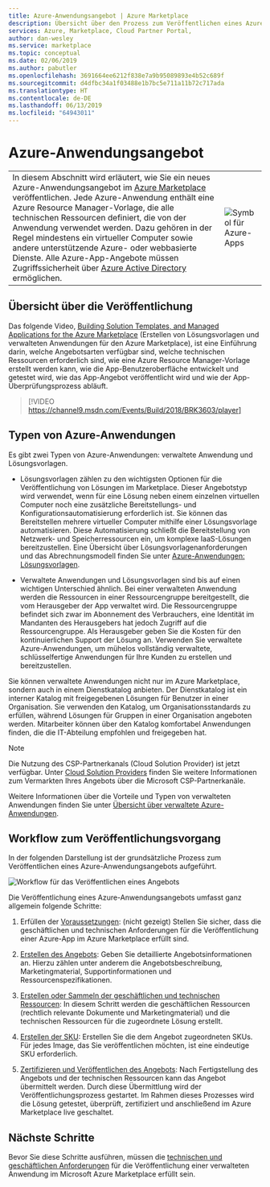 ```yaml
---
title: Azure-Anwendungsangebot | Azure Marketplace
description: Übersicht über den Prozess zum Veröffentlichen eines Azure-Anwendungsangebots im Azure Marketplace.
services: Azure, Marketplace, Cloud Partner Portal,
author: dan-wesley
ms.service: marketplace
ms.topic: conceptual
ms.date: 02/06/2019
ms.author: pabutler
ms.openlocfilehash: 3691664ee6212f838e7a9b95089893e4b52c689f
ms.sourcegitcommit: d4dfbc34a1f03488e1b7bc5e711a11b72c717ada
ms.translationtype: HT
ms.contentlocale: de-DE
ms.lasthandoff: 06/13/2019
ms.locfileid: "64943011"
---
```

# <a name="azure-application-offer"></a>Azure-Anwendungsangebot

|    |    |
|-----------------------------------------------------------------|------------------------------------------|
| <div class="body"> In diesem Abschnitt wird erläutert, wie Sie ein neues Azure-Anwendungsangebot im [Azure Marketplace](https://azuremarketplace.microsoft.com) veröffentlichen.  Jede Azure-Anwendung enthält eine Azure Resource Manager-Vorlage, die alle technischen Ressourcen definiert, die von der Anwendung verwendet werden. Dazu gehören in der Regel mindestens ein virtueller Computer sowie andere unterstützende Azure- oder webbasierte Dienste. Alle Azure-App-Angebote müssen Zugriffssicherheit über [Azure Active Directory](https://docs.microsoft.com/azure/active-directory/) ermöglichen.  </div> | ![Symbol für Azure-Apps](./media/azureapp-icon1.png)  |

## <a name="publishing-overview"></a>Übersicht über die Veröffentlichung

Das folgende Video, [Building Solution Templates, and Managed Applications for the Azure Marketplace](https://channel9.msdn.com/Events/Build/2018/BRK3603) (Erstellen von Lösungsvorlagen und verwalteten Anwendungen für den Azure Marketplace), ist eine Einführung darin, welche Angebotsarten verfügbar sind, welche technischen Ressourcen erforderlich sind, wie eine Azure Resource Manager-Vorlage erstellt werden kann, wie die App-Benutzeroberfläche entwickelt und getestet wird, wie das App-Angebot veröffentlicht wird und wie der App-Überprüfungsprozess abläuft.

>[!VIDEO https://channel9.msdn.com/Events/Build/2018/BRK3603/player]


## <a name="types-of-azure-applications"></a>Typen von Azure-Anwendungen

Es gibt zwei Typen von Azure-Anwendungen: verwaltete Anwendung und Lösungsvorlagen. 

- Lösungsvorlagen zählen zu den wichtigsten Optionen für die Veröffentlichung von Lösungen im Marketplace. Dieser Angebotstyp wird verwendet, wenn für eine Lösung neben einem einzelnen virtuellen Computer noch eine zusätzliche Bereitstellungs- und Konfigurationsautomatisierung erforderlich ist. Sie können das Bereitstellen mehrere virtueller Computer mithilfe einer Lösungsvorlage automatisieren. Diese Automatisierung schließt die Bereitstellung von Netzwerk- und Speicherressourcen ein, um komplexe IaaS-Lösungen bereitzustellen. Eine Übersicht über Lösungsvorlagenanforderungen und das Abrechnungsmodell finden Sie unter [Azure-Anwendungen: Lösungsvorlagen](https://docs.microsoft.com/azure/marketplace/marketplace-solution-templates).

- Verwaltete Anwendungen und Lösungsvorlagen sind bis auf einen wichtigen Unterschied ähnlich. Bei einer verwalteten Anwendung werden die Ressourcen in einer Ressourcengruppe bereitgestellt, die vom Herausgeber der App verwaltet wird. Die Ressourcengruppe befindet sich zwar im Abonnement des Verbrauchers, eine Identität im Mandanten des Herausgebers hat jedoch Zugriff auf die Ressourcengruppe. Als Herausgeber geben Sie die Kosten für den kontinuierlichen Support der Lösung an. Verwenden Sie verwaltete Azure-Anwendungen, um mühelos vollständig verwaltete, schlüsselfertige Anwendungen für Ihre Kunden zu erstellen und bereitzustellen.

Sie können verwaltete Anwendungen nicht nur im Azure Marketplace, sondern auch in einem Dienstkatalog anbieten. Der Dienstkatalog ist ein interner Katalog mit freigegebenen Lösungen für Benutzer in einer Organisation. Sie verwenden den Katalog, um Organisationsstandards zu erfüllen, während Lösungen für Gruppen in einer Organisation angeboten werden. Mitarbeiter können über den Katalog komfortabel Anwendungen finden, die die IT-Abteilung empfohlen und freigegeben hat.

>[!Note]
>Die Nutzung des CSP-Partnerkanals (Cloud Solution Provider) ist jetzt verfügbar.  Unter [Cloud Solution Providers](../../cloud-solution-providers.md) finden Sie weitere Informationen zum Vermarkten Ihres Angebots über die Microsoft CSP-Partnerkanäle.

Weitere Informationen über die Vorteile und Typen von verwalteten Anwendungen finden Sie unter [Übersicht über verwaltete Azure-Anwendungen](https://docs.microsoft.com/azure/managed-applications/overview).


## <a name="publishing-process-workflow"></a>Workflow zum Veröffentlichungsvorgang

In der folgenden Darstellung ist der grundsätzliche Prozess zum Veröffentlichen eines Azure-Anwendungsangebots aufgeführt.

![Workflow für das Veröffentlichen eines Angebots](./media/new-offer-process.png)

Die Veröffentlichung eines Azure-Anwendungsangebots umfasst ganz allgemein folgende Schritte:

1. Erfüllen der [Voraussetzungen](./cpp-prerequisites.md): (nicht gezeigt) Stellen Sie sicher, dass die geschäftlichen und technischen Anforderungen für die Veröffentlichung einer Azure-App im Azure Marketplace erfüllt sind. 

1. [Erstellen des Angebots](./cpp-create-offer.md): Geben Sie detaillierte Angebotsinformationen an. Hierzu zählen unter anderem die Angebotsbeschreibung, Marketingmaterial, Supportinformationen und Ressourcenspezifikationen.

1. [Erstellen oder Sammeln der geschäftlichen und technischen Ressourcen](./cpp-create-technical-assets.md): In diesem Schritt werden die geschäftlichen Ressourcen (rechtlich relevante Dokumente und Marketingmaterial) und die technischen Ressourcen für die zugeordnete Lösung erstellt.

1. [Erstellen der SKU](./cpp-skus-tab.md): Erstellen Sie die dem Angebot zugeordneten SKUs. Für jedes Image, das Sie veröffentlichen möchten, ist eine eindeutige SKU erforderlich.

1. [Zertifizieren und Veröffentlichen des Angebots](./cpp-publish-offer.md): Nach Fertigstellung des Angebots und der technischen Ressourcen kann das Angebot übermittelt werden. Durch diese Übermittlung wird der Veröffentlichungsprozess gestartet. Im Rahmen dieses Prozesses wird die Lösung getestet, überprüft, zertifiziert und anschließend im Azure Marketplace live geschaltet.

## <a name="next-steps"></a>Nächste Schritte

Bevor Sie diese Schritte ausführen, müssen die [technischen und geschäftlichen Anforderungen](./cpp-prerequisites.md) für die Veröffentlichung einer verwalteten Anwendung im Microsoft Azure Marketplace erfüllt sein.
